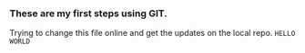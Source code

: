 ### These are my first steps using GIT.

Trying to change this file online and get the updates on the local repo.
`HELLO WORLD`
